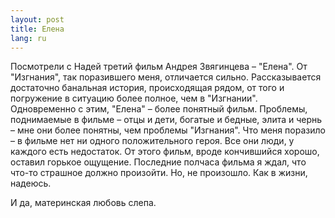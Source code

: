 ```yaml
---
layout: post
title: Елена 
lang: ru
---
```


Посмотрели с Надей третий фильм Андрея Звягинцева – "Елена". От "Изгнания", так поразившего меня, отличается сильно. Рассказывается достаточно банальная история, происходящая рядом, от того и погружение в ситуацию более полное, чем в "Изгнании". Одновременно с этим, "Елена" – более понятный фильм. Проблемы, поднимаемые в фильме – отцы и дети, богатые и бедные, элита и чернь – мне они более понятны, чем проблемы "Изгнания". Что меня поразило – в фильме нет ни одного положительного героя. Все они люди, у каждого есть недостаток. От этого фильм, вроде кончившийся хорошо, оставил горькое ощущение. Последние полчаса фильма я ждал, что что-то страшное должно произойти. Но, не произошло. Как в жизни, надеюсь.

И да, материнская любовь слепа.
